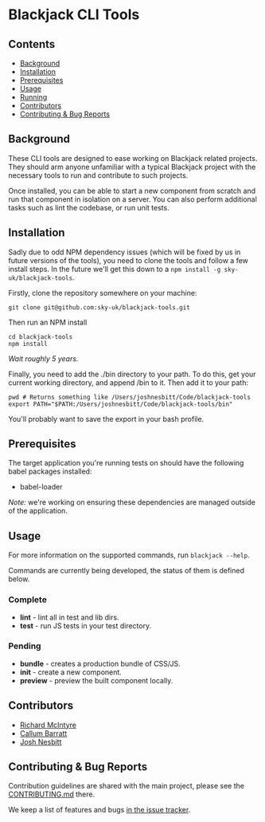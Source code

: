 # Blackjack CLI Tools


## Contents

* [Background](#background)
* [Installation](#installation)
* [Prerequisites](#prerequisites)
* [Usage](#usage)
* [Running](#running)
* [Contributors](#contributors)
* [Contributing & Bug Reports](#contributing--bug-reports)


## Background

These CLI tools are designed to ease working on Blackjack related projects. They should arm anyone unfamiliar with a typical Blackjack project with the necessary tools to run and contribute to such projects.

Once installed, you can be able to start a new component from scratch and run that component in isolation on a server. You can also perform additional tasks such as lint the codebase, or run unit tests.


## Installation

Sadly due to odd NPM dependency issues (which will be fixed by us in future versions of the tools), you need to clone the tools and follow a few install steps. In the future we'll get this down to a `npm install -g sky-uk/blackjack-tools`.

Firstly, clone the repository somewhere on your machine:

```
git clone git@github.com:sky-uk/blackjack-tools.git
```

Then run an NPM install

```
cd blackjack-tools
npm install
```

_Wait roughly 5 years._

Finally, you need to add the ./bin directory to your path. To do this, get your current working directory, and append /bin to it. Then add it to your path:

```
pwd # Returns something like /Users/joshnesbitt/Code/blackjack-tools
export PATH="$PATH:/Users/joshnesbitt/Code/blackjack-tools/bin"
```

You'll probably want to save the export in your bash profile.


## Prerequisites

The target application you're running tests on should have the following babel packages installed:

* babel-loader

*Note:* we're working on ensuring these dependencies are managed outside of the application.


## Usage

For more information on the supported commands, run `blackjack --help`.

Commands are currently being developed, the status of them is defined below.


### Complete

* **lint** - lint all in test and lib dirs.
* **test** - run JS tests in your test directory.


### Pending

* **bundle** - creates a production bundle of CSS/JS.
* **init** - create a new component.
* **preview** - preview the built component locally.


## Contributors

- [Richard McIntyre](https://github.com/mackstar)
- [Callum Barratt](https://github.com/cbarratt)
- [Josh Nesbitt](https://github.com/joshnesbitt)


## Contributing & Bug Reports

Contribution guidelines are shared with the main project, please see the [CONTRIBUTING.md](CONTRIBUTING.md) there.

We keep a list of features and bugs [in the issue tracker](https://github.com/sky-uk/blackjack-tools/issues).
